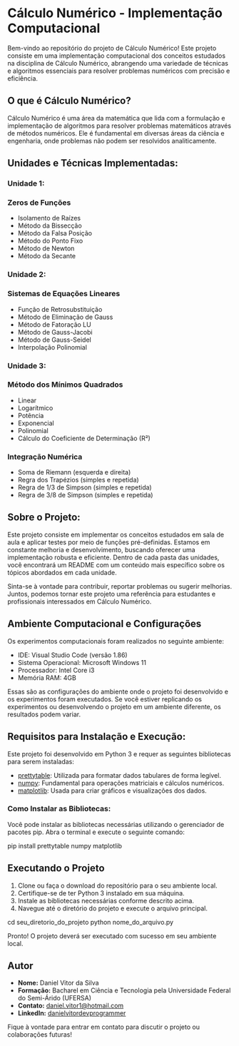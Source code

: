 # Cálculo Numérico - Implementação Computacional

Bem-vindo ao repositório do projeto de Cálculo Numérico! Este projeto consiste em uma implementação computacional dos conceitos estudados na disciplina de Cálculo Numérico, abrangendo uma variedade de técnicas e algoritmos essenciais para resolver problemas numéricos com precisão e eficiência.

## O que é Cálculo Numérico?

Cálculo Numérico é uma área da matemática que lida com a formulação e implementação de algoritmos para resolver problemas matemáticos através de métodos numéricos. Ele é fundamental em diversas áreas da ciência e engenharia, onde problemas não podem ser resolvidos analiticamente.

## Unidades e Técnicas Implementadas:

### Unidade 1: 
### Zeros de Funções
- Isolamento de Raízes
- Método da Bissecção
- Método da Falsa Posição
- Método do Ponto Fixo
- Método de Newton
- Método da Secante

### Unidade 2: 
### Sistemas de Equações Lineares
- Função de Retrosubstituição
- Método de Eliminação de Gauss
- Método de Fatoração LU
- Método de Gauss-Jacobi
- Método de Gauss-Seidel
- Interpolação Polinomial

### Unidade 3: 
### Método dos Mínimos Quadrados
- Linear
- Logarítmico
- Potência
- Exponencial
- Polinomial
- Cálculo do Coeficiente de Determinação (R²)

### Integração Numérica
- Soma de Riemann (esquerda e direita)
- Regra dos Trapézios (simples e repetida)
- Regra de 1/3 de Simpson (simples e repetida)
- Regra de 3/8 de Simpson (simples e repetida)

## Sobre o Projeto:

Este projeto consiste em implementar os conceitos estudados em sala de aula e aplicar testes por meio de funções pré-definidas. Estamos em constante melhoria e desenvolvimento, buscando oferecer uma implementação robusta e eficiente. Dentro de cada pasta das unidades, você encontrará um README com um conteúdo mais específico sobre os tópicos abordados em cada unidade.

Sinta-se à vontade para contribuir, reportar problemas ou sugerir melhorias. Juntos, podemos tornar este projeto uma referência para estudantes e profissionais interessados em Cálculo Numérico.

## Ambiente Computacional e Configurações

Os experimentos computacionais foram realizados no seguinte ambiente:

- IDE: Visual Studio Code (versão 1.86)
- Sistema Operacional: Microsoft Windows 11
- Processador: Intel Core i3
- Memória RAM: 4GB

Essas são as configurações do ambiente onde o projeto foi desenvolvido e os experimentos foram executados. Se você estiver replicando os experimentos ou desenvolvendo o projeto em um ambiente diferente, os resultados podem variar.


## Requisitos para Instalação e Execução:

Este projeto foi desenvolvido em Python 3 e requer as seguintes bibliotecas para serem instaladas:

- [prettytable](https://pypi.org/project/prettytable/): Utilizada para formatar dados tabulares de forma legível.
- [numpy](https://numpy.org/): Fundamental para operações matriciais e cálculos numéricos.
- [matplotlib](https://matplotlib.org/): Usada para criar gráficos e visualizações dos dados.

### Como Instalar as Bibliotecas:

Você pode instalar as bibliotecas necessárias utilizando o gerenciador de pacotes pip. Abra o terminal e execute o seguinte comando:

pip install prettytable numpy matplotlib

## Executando o Projeto

1. Clone ou faça o download do repositório para o seu ambiente local.
2. Certifique-se de ter Python 3 instalado em sua máquina.
3. Instale as bibliotecas necessárias conforme descrito acima.
4. Navegue até o diretório do projeto e execute o arquivo principal.

cd seu_diretorio_do_projeto
python nome_do_arquivo.py


Pronto! O projeto deverá ser executado com sucesso em seu ambiente local.

## Autor

- **Nome:** Daniel Vitor da Silva
- **Formação:** Bacharel em Ciência e Tecnologia pela Universidade Federal do Semi-Árido (UFERSA)
- **Contato:** daniel.vitor1@hotmail.com
- **LinkedIn:** [danielvitordevprogrammer](https://www.linkedin.com/in/daniel-vitor-dev-programmer/)

Fique à vontade para entrar em contato para discutir o projeto ou colaborações futuras!

